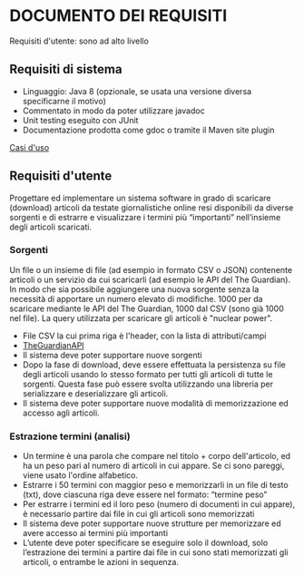 # DOCUMENTO DEI REQUISITI
Requisiti d'utente: sono ad alto livello
## Requisiti di sistema
* Linguaggio: Java 8 (opzionale, se usata una versione diversa specificarne il motivo)
* Commentato in modo da poter utilizzare javadoc
* Unit testing eseguito con JUnit
* Documentazione prodotta come gdoc o tramite il Maven site plugin

[Casi d'uso](casi_uso.md)

## Requisiti d'utente
Progettare ed implementare un sistema software in grado di
scaricare (download) articoli da testate giornalistiche online resi
disponibili da diverse sorgenti e di estrarre e visualizzare i termini
più “importanti” nell’insieme degli articoli scaricati.

### Sorgenti
Un file o un insieme di file (ad esempio in formato CSV o JSON) contenente articoli o un servizio da cui scaricarli (ad esempio le API del The Guardian).
In modo che sia possibile aggiungere una nuova sorgente senza la necessità di apportare un numero elevato di modifiche.
1000 per da scaricare mediante le API del The Guardian, 1000 dal CSV (sono già 1000 nel file). La query utilizzata per scaricare gli articoli è "nuclear power".
- File CSV la cui prima riga è l'header, con la lista di attributi/campi
- [TheGuardianAPI](https://open-platform.theguardian.com/documentation/)
- Il sistema deve poter supportare nuove sorgenti
- Dopo la fase di download, deve essere effettuata la persistenza su file
  degli articoli usando lo stesso formato per tutti gli articoli di tutte le
  sorgenti. Questa fase può essere svolta utilizzando una libreria per serializzare 
  e deserializzare gli articoli.
- Il sistema deve poter supportare nuove modalità di memorizzazione ed
  accesso agli articoli.

### Estrazione termini (analisi)
- Un termine è una parola che compare nel titolo + corpo dell'articolo, ed ha un peso pari
  al numero di articoli in cui appare. Se ci sono pareggi, viene usato l'ordine alfabetico.
- Estrarre i 50 termini con maggior peso e memorizzarli in un file di
  testo (txt), dove ciascuna riga deve essere nel formato:
  “termine peso”
- Per estrarre i termini ed il loro peso (numero di documenti in cui appare),
  è necessario partire dai file in cui gli articoli sono memorizzati
- Il sistema deve poter supportare nuove strutture per memorizzare ed
  avere accesso ai termini più importanti
- L’utente deve poter specificare se eseguire solo il download, solo
  l’estrazione dei termini a partire dai file in cui sono stati memorizzati gli
  articoli, o entrambe le azioni in sequenza.
